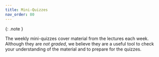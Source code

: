 ```yaml
---
title: Mini-Quizzes
nav_order: 80
---
```


{: .note }

The weekly mini-quizzes cover material from the lectures each week. Although they are *not graded*, we believe they are a useful tool to check your understanding of the material and to prepare for the quizzes. 
